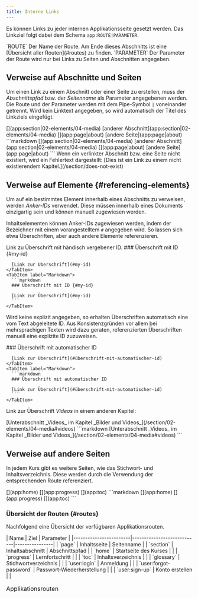 ```yaml
---
title: Interne Links
---
```


Es können Links zu jeder internen Applikationsseite gesetzt werden. Das Linkziel
folgt dabei dem Schema `app:ROUTE|PARAMETER`.

<Grid>
  <GridItem xs="4" md="2">
    `ROUTE`
  </GridItem>
  <GridItem xs="8" md="10">
    Der Name der Route. Am Ende dieses Abschnitts ist eine
    [Übersicht aller Routen](#routes) zu finden.
  </GridItem>
  <GridItem xs="4" md="2">
    `PARAMETER`
  </GridItem>
  <GridItem xs="8" md="10">
    Der Parameter der Route wird nur bei Links zu Seiten und Abschnitten angegeben.
  </GridItem>
</Grid>

## Verweise auf Abschnitte und Seiten

Um einen Link zu einem Abschnitt oder einer Seite zu erstellen, muss der
*Abschnittspfad* bzw. der *Seitenname* als Parameter angegebenen werden. Die
Route und der Parameter werden mit dem Pipe-Symbol `|` voneinander getrennt.
Wird kein Linktext angegeben, so wird automatisch der Titel des Linkziels
eingefügt.

<Example>
  <Tabs>
    <TabItem label="Ergebnis">
      [](app:section|02-elements/04-media)  
      [anderer Abschnitt](app:section|02-elements/04-media)  
      [](app:page|about)  
      [andere Seite](app:page|about)
    </TabItem>
    <TabItem label="Markdown">
      ```markdown
      [](app:section|02-elements/04-media)  
      [anderer Abschnitt](app:section|02-elements/04-media)  
      [](app:page|about)  
      [andere Seite](app:page|about)
      ```
    </TabItem>
  </Tabs>
</Example>

<Info>
  Wenn ein verlinkter Abschnitt bzw. eine Seite nicht existiert, wird ein
  Fehlertext dargestellt:  
  [Dies ist ein Link zu einem nicht existierendem Kapitel.](/section/does-not-exist)
</Info>

## Verweise auf Elemente {#referencing-elements}

Um auf ein bestimmtes Element innerhalb eines Abschnitts zu verweisen, werden
*Anker-IDs* verwendet. Diese müssen innerhalb eines Dokuments einzigartig sein
und können manuell zugewiesen werden.

Inhaltselementen können Anker-IDs zugewiesen werden, indem der Bezeichner mit
einem vorangestelltem `#` angegeben wird. So lassen sich etwa Überschriften,
aber auch andere Elemente referenzieren.

<Example>
  Link zu Überschrift mit händisch vergebener ID.

  <Tabs>
    <TabItem label="Ergebnis">
      ### Überschrift mit ID {#my-id}

      [Link zur Überschrift](#my-id)
    </TabItem>
    <TabItem label="Markdown">
      ```markdown
      ### Überschrift mit ID {#my-id}

      [Link zur Überschrift](#my-id)
      ```
    </TabItem>
  </Tabs>

  Wird keine explizit angegeben, so erhalten Überschriften automatisch eine vom
  Text abgeleitete ID. Aus Konsistenzgründen vor allem bei mehrsprachigen Texten
  wird dazu geraten, referenzierten Überschriften manuell eine explizite ID
  zuzuweisen.

  <Tabs>
    <TabItem label="Ergebnis">
      ### Überschrift mit automatischer ID

      [Link zur Überschrift](#überschrift-mit-automatischer-id)
    </TabItem>
    <TabItem label="Markdown">
      ```markdown
      ### Überschrift mit automatischer ID

      [Link zur Überschrift](#überschrift-mit-automatischer-id)
      ```
    </TabItem>
  </Tabs>

  Link zur Überschrift _Videos_ in einem anderen Kapitel:

  <Tabs>
    <TabItem label="Ergebnis">
      [Unterabschnitt _Videos_ im Kapitel _Bilder und Videos_](/section/02-elements/04-media#videos)
    </TabItem>
    <TabItem label="Markdown">
      ```markdown
      [Unterabschnitt _Videos_ im Kapitel _Bilder und Videos_](/section/02-elements/04-media#videos)
      ```
    </TabItem>
  </Tabs>
</Example>

## Verweise auf andere Seiten

In jedem Kurs gibt es weitere Seiten, wie das Stichwort- und Inhaltsverzeichnis.
Diese werden durch die Verwendung der entsprechenden Route referenziert.

<Example>
  <Tabs>
    <TabItem label="Ergebnis">
      [](app:home)  
      [](app:progress)  
      [](app:toc)
    </TabItem>
    <TabItem label="Markdown">
      ```markdown
      [](app:home)  
      [](app:progress)  
      [](app:toc)
      ```
    </TabItem>
  </Tabs>
</Example>

### Übersicht der Routen {#routes}

Nachfolgend eine Übersicht der verfügbaren Applikationsrouten.

<Table>
  <Caption>Applikationsrouten</Caption>
  | Name                   | Ziel                       | Parameter      |
  |------------------------|----------------------------|----------------|
  | `page`                 | Inhaltsseite               | Seitenname     |
  | `section`              | Inhaltsabschnitt           | Abschnittspfad |
  | `home`                 | Startseite des Kurses      |                |
  | `progress`             | Lernfortschritt            |                |
  | `toc`                  | Inhaltsverzeichnis         |                |
  | `glossary`             | Stichwortverzeichnis       |                |
  | `user:login`           | Anmeldung                  |                |
  | `user:forgot-password` | Passwort-Wiederherstellung |                |
  | `user:sign-up`         | Konto erstellen            |                |
</Table>
